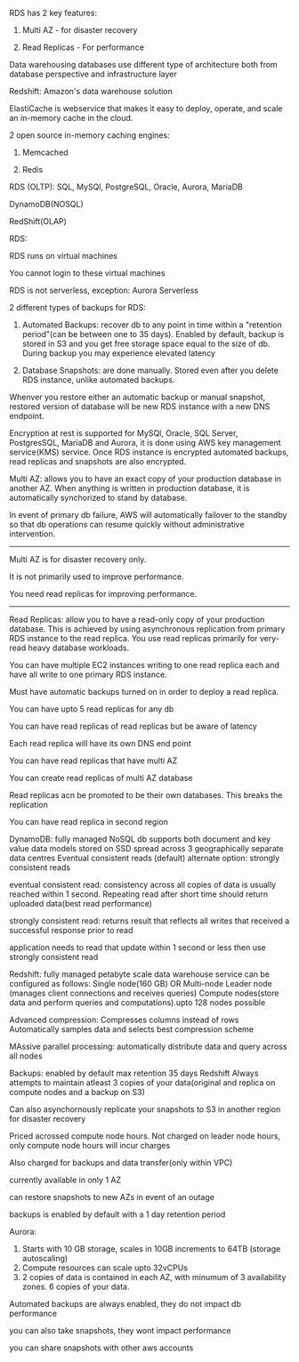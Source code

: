 RDS has 2 key features:

1. Multi AZ - for disaster recovery

2. Read Replicas - For performance

Data warehousing databases use different type of architecture both from database perspective and infrastructure layer

Redshift: Amazon's data warehouse solution 

ElastiCache is webservice that makes it easy to deploy, operate, and scale an in-memory cache in the cloud. 

2 open source in-memory caching engines:

1. Memcached

2. Redis

RDS (OLTP):
SQL, MySQl, PostgreSQL, Oracle, Aurora, MariaDB

DynamoDB(NOSQL)

RedShift(OLAP)


RDS:

RDS runs on virtual machines

You cannot login to these virtual machines

RDS is not serverless, exception: Aurora Serverless

2 different types of backups for RDS:

1. Automated Backups:
recover db to any point in time within a "retention period"(can be between one to 35 days).
Enabled by default, backup is stored in S3 and you get free storage space equal to the size of db.
During backup you may experience elevated latency

2. Database Snapshots:
are done manually. Stored even after you delete RDS instance, unlike automated backups.

Whenver you restore either an automatic backup or manual snapshot, restored version of database will be new RDS instance with a new DNS endpoint.

Encryption at rest is supported for MySQl, Oracle, SQL Server, PostgresSQL, MariaDB and Aurora, it is done using AWS key management service(KMS) service.
Once RDS instance is encrypted automated backups, read replicas and snapshots are also encrypted.

Multi AZ: allows you to have an exact copy of your production database in another AZ. When anything is written in production database, it is automatically synchorized to stand by database.

In event of primary db failure, AWS will automatically failover to the standby so that db operations can resume quickly without administrative intervention.

***
Multi AZ is for disaster recovery only.

It is not primarily used to improve performance.

You need read replicas for improving performance.
***

Read Replicas: allow you to have a read-only copy of your production database. This is achieved by using asynchronous replication from primary RDS instance to the read replica. You use read replicas primarily for very-read heavy database workloads.

You can have multiple EC2 instances writing to one read replica each and have all write to one primary RDS instance.

Must have automatic backups turned on in order to deploy a read replica.

You can have upto 5 read replicas for any db

You can have read replicas of read replicas but be aware of latency

Each read replica will have its own DNS end point

You can have read replicas that have multi AZ

You can create read replicas of multi AZ database

Read replicas acn be promoted to be their own databases. This breaks the replication

You can have read replica in second region

DynamoDB:
fully managed NoSQL db
supports both document and key value data models
stored on SSD
spread across 3 geographically separate data centres
Eventual consistent reads (default)
alternate option:
strongly consistent reads

eventual consistent read:
consistency across all copies of data is usually reached within 1 second. Repeating read after short time should return uploaded data(best read performance)

strongly consistent read:
returns result that reflects all writes that received a successful response prior to read

application needs to read that update within 1 second or less then use strongly consistent read


Redshift:
fully managed petabyte scale data warehouse service
can be configured as follows:
Single node(160 GB)
OR
Multi-node
  Leader node (manages client connections and receives queries)
  Compute nodes(store data and perform queries and computations).upto 128 nodes possible
  
Advanced compression:
Compresses columns instead of rows
Automatically samples data and selects best compression scheme

MAssive parallel processing:
automatically distribute data and query across all nodes

Backups: enabled by default
max retention 35 days
Redshift Always attempts to maintain atleast 3 copies of your data(original and replica on compute nodes and a backup on S3)

Can also asynchornously replicate your snapshots to S3 in another region for disaster recovery

Priced acrossed compute node hours. Not charged on leader node hours, only compute node hours will incur charges

Also charged for backups and data transfer(only within VPC)

currently available in only 1 AZ

can restore snapshots to new AZs in event of an outage

backups is enabled by default with a 1 day retention period

Aurora:
1. Starts with 10 GB storage, scales in 10GB increments to 64TB (storage autoscaling)
2. Compute resources can scale upto 32vCPUs
3. 2 copies of data is contained in each AZ, with minumum of 3 availability zones. 6 copies of your data.

Automated backups are always enabled, they do not impact db performance

you can also take snapshots, they wont impact performance

you can share snapshots with other aws accounts

